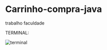# Carrinho-compra-java
trabalho faculdade

TERMINAL: 


![terminal](https://github.com/rodrigovaleferreira/Carrinho-compra-java/assets/91931016/42370e9b-6642-4f88-85e4-e29146eb62fe)
